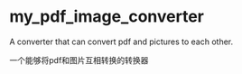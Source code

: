 # my_pdf_image_converter

A converter that can convert pdf and pictures to each other.

一个能够将pdf和图片互相转换的转换器
